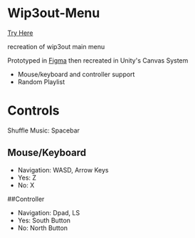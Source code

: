 # Wip3out-Menu
[Try Here](https://puargamer.github.io/Wip3out-Menu/)

 recreation of wip3out main menu

Prototyped in [Figma](https://www.figma.com/design/e527HOkk2mkZyofrzedBx4/Wipeout-3-Style-Guide?node-id=54-842&t=bOTt9CkV65VMI2rp-1) then recreated in Unity's Canvas System

- Mouse/keyboard and controller support
- Random Playlist

# Controls

Shuffle Music: Spacebar

## Mouse/Keyboard
- Navigation: WASD, Arrow Keys
- Yes: Z
- No: X

##Controller
- Navigation: Dpad, LS
- Yes: South Button
- No: North Button
